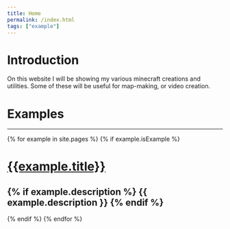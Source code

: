 ```yaml
---
title: Home
permalink: /index.html
tags: ["example"]
---
```

# Introduction  
On this website I will be showing my various minecraft creations and utilities. Some of these will be useful for map-making, or video creation.

# Examples  
---
{% for example in site.pages %}
{% if example.isExample %}
# [{{example.title}}]({{example.url}})
{% if example.description %}
  {{ example.description }}
{% endif %}
---
{% endif %}
{% endfor %}
